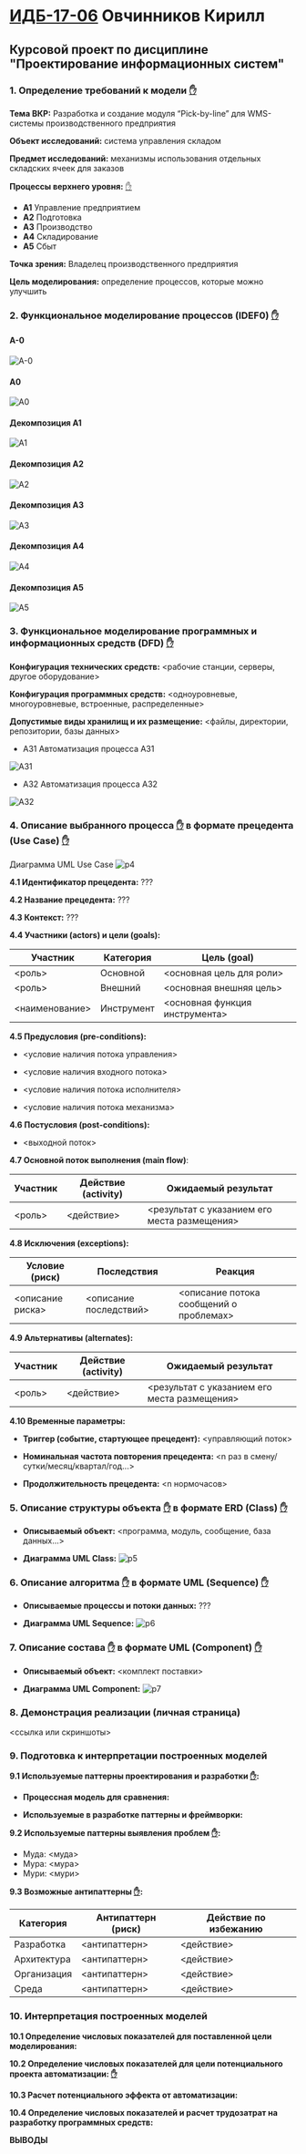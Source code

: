 # [ИДБ-17-06](https://github.com/stankin/design-part-2/wiki/list-idb-17-06) Овчинников Кирилл

## Курсовой проект по дисциплине "Проектирование информационных систем"

### 1. Определение требований к модели [✋](https://github.com/stankin/design-part-2/wiki/LR-1)

**Тема ВКР:** Разработка и создание модуля “Pick-by-line” для WMS-системы
производственного предприятия

**Объект исследований:** система управления складом

**Предмет исследований:** механизмы использования отдельных складских ячеек для заказов

**Процессы верхнего уровня:** [✋](https://github.com/stankin/design-part-2/wiki/sem1)
* **А1** Управление предприятием
* **А2** Подготовка
* **А3** Производство
* **А4** Складирование
* **А5** Сбыт

**Точка зрения:** Владелец производственного предприятия

**Цель моделирования:** определение процессов, которые можно улучшить

### 2. Функциональное моделирование процессов (IDEF0) [✋](https://github.com/stankin/design-part-2/wiki/LR-1)

#### A-0

![A-0](https://github.com/Kiruhas/KirillOvchinnikov.github.io/blob/master/ramus/A0.png)

#### A0

![A0](https://github.com/Kiruhas/KirillOvchinnikov.github.io/blob/master/ramus/A1-A5.png)

#### Декомпозиция A1

![A1](https://github.com/Kiruhas/KirillOvchinnikov.github.io/blob/master/ramus/A1-Dec.png)

#### Декомпозиция A2

![A2](https://github.com/Kiruhas/KirillOvchinnikov.github.io/blob/master/ramus/A2-Dec.png)

#### Декомпозиция A3

![A3](https://github.com/Kiruhas/KirillOvchinnikov.github.io/blob/master/ramus/A3-Dec.png)

#### Декомпозиция A4

![A4](https://github.com/Kiruhas/KirillOvchinnikov.github.io/blob/master/ramus/A4-Dec.png)

#### Декомпозиция A5

![A5](https://github.com/Kiruhas/KirillOvchinnikov.github.io/blob/master/ramus/A5-Dec.png)


### 3. Функциональное моделирование программных и информационных средств (DFD) [✋](https://github.com/stankin/design-part-2/wiki/LR-2)

**Конфигурация технических средств:** <рабочие станции, серверы, другое оборудование>

**Конфигурация программных средств:** <одноуровневые, многоуровневые, встроенные, распределенные>

**Допустимые виды хранилищ и их размещение:** <файлы, директории, репозитории, базы данных>

* A31 Автоматизация процесса А31

![A31](myrep\a31.jpg)

* A32 Автоматизация процесса А32

![A32](myrep\a32.jpg)

### 4. Описание выбранного процесса [✋](https://github.com/stankin/design-part-2/wiki/LR-3) в формате прецедента (Use Case) [✋](https://github.com/stankin/design-part-2/wiki/LR-4)

Диаграмма UML Use Case
![p4](http://www.plantuml.com/plantuml/proxy?idx=0&src=https://raw.githubusercontent.com/<user/user.github.io/master/<path><file>)

**4.1 Идентификатор прецедента:** ???

**4.2 Название прецедента:** ???

**4.3 Контекст:** ???

**4.4 Участники (actors) и цели (goals):**

| Участник  | Категория  | Цель (goal) |
|---|---|---|
| <роль> | Основной  | <основная цель для роли> |
| <роль> | Внешний  | <основная внешняя цель> |
| <наименование> | Инструмент| <основная функция инструмента> |

**4.5 Предусловия (pre-conditions):**

* <условие наличия потока управления>

* <условие наличия входного потока>

* <условие наличия потока исполнителя>

* <условие наличия потока механизма>

**4.6 Постусловия (post-conditions):**

* <выходной поток>

**4.7 Основной поток выполнения (main flow)**:

| Участник  | Действие (activity)  | Ожидаемый результат |
|---|---|---|
| <роль> | <действие> | <результат с указанием его места размещения> |

**4.8 Исключения (exceptions):**

| Условие (риск) | Последствия | Реакция |
|---|---|---|
| <описание риска> | <описание последствий> | <описание потока сообщений о проблемах> |

**4.9 Альтернативы (alternates):**

| Участник  | Действие (activity)  | Ожидаемый результат |
|---|---|---|
| <роль> | <действие> | <результат с указанием его места размещения> |

**4.10 Временные параметры:**

* **Триггер (событие, стартующее прецедент):** <управляющий поток>

* **Номинальная частота повторения прецедента:** <n раз в смену/сутки/месяц/квартал/год...>

* **Продолжительность прецедента:** <n нормочасов>

### 5. Описание структуры объекта [✋](https://github.com/stankin/design-part-2/wiki/LR-3) в формате ERD (Class) [✋](https://github.com/stankin/design-part-2/wiki/LR-5)

* **Описываемый объект:** <программа, модуль, сообщение, база данных...>

* **Диаграмма UML Class:**
![p5](http://www.plantuml.com/plantuml/proxy?idx=0&src=https://raw.githubusercontent.com/<user/user.github.io/master/<path><file>)

### 6. Описание алгоритма [✋](https://github.com/stankin/design-part-2/wiki/LR-3) в формате UML (Sequence) [✋](https://github.com/stankin/design-part-2/wiki/LR-6)

* **Описываемые процессы и потоки данных:** ???

* **Диаграмма UML Sequence:**
![p6](http://www.plantuml.com/plantuml/proxy?idx=0&src=https://raw.githubusercontent.com/<user/user.github.io/master/<path><file>)

### 7. Описание состава [✋](https://github.com/stankin/design-part-2/wiki/LR-3) в формате UML (Component) [✋](https://github.com/stankin/design-part-2/wiki/LR-7)

* **Описываемый объект:** <комплект поставки>

* **Диаграмма UML Component:**
![p7](http://www.plantuml.com/plantuml/proxy?idx=0&src=https://raw.githubusercontent.com/<user/user.github.io/master/<path><file>)

### 8. Демонстрация реализации (личная страница)

<ссылка или скриншоты>

### 9. Подготовка к интерпретации построенных моделей

**9.1 Используемые паттерны проектирования и разработки [✋](https://github.com/stankin/design-part-2/wiki/sem2):**

* **Процессная модель для сравнения:**

* **Используемые в разработке паттерны и фреймворки:**

**9.2 Используемые паттерны выявления проблем [✋](https://github.com/stankin/design-part-2/wiki/sem3):**
* Муда: <муда>
* Мура: <мура>
* Мури: <мури>

**9.3 Возможные антипаттерны [✋](https://github.com/stankin/design-part-2/wiki/sem4):**

| Категория  | Антипаттерн (риск) | Действие по избежанию |
|---|---|---|
| Разработка | <антипаттерн> | <действие> |
| Архитектура | <антипаттерн> | <действие> |
| Организация | <антипаттерн> | <действие> |
| Среда | <антипаттерн> | <действие> |

### 10. Интерпретация построенных моделей

**10.1 Определение числовых показателей для поставленной цели моделирования:**

**10.2 Определение числовых показателей для цели потенциального проекта автоматизации: [✋](https://github.com/stankin/design-1/wiki/interpret_process)**

**10.3 Расчет потенциального эффекта от автоматизации:**

**10.4 Определение числовых показателей и расчет трудозатрат на разработку программных средств:**

**ВЫВОДЫ**

